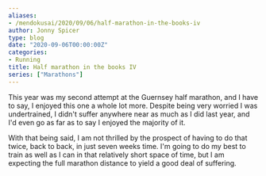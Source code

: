 ```yaml
---
aliases:
- /mendokusai/2020/09/06/half-marathon-in-the-books-iv
author: Jonny Spicer
type: blog
date: "2020-09-06T00:00:00Z"
categories:
- Running
title: Half marathon in the books IV
series: ["Marathons"]
---
```

This year was my second attempt at the Guernsey half marathon, and I have to say, I enjoyed this one a whole lot more. Despite being very worried I was undertrained, I didn't suffer
anywhere near as much as I did last year, and I'd even go as far as to say I enjoyed the majority of it.

With that being said, I am not thrilled by the prospect of having to do that twice, back to back, in just seven weeks time. I'm going to do my best to train as well as I can in that
relatively short space of time, but I am expecting the full marathon distance to yield a good deal of suffering.
